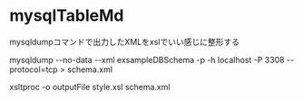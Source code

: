 # mysqlTableMd
mysqldumpコマンドで出力したXMLをxslでいい感じに整形する

mysqldump --no-data --xml exsampleDBSchema -p -h localhost -P 3308 --protocol=tcp > schema.xml

xsltproc -o outputFile style.xsl schema.xml
